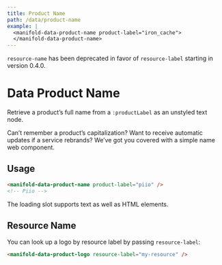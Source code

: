 ```yaml
---
title: Product Name
path: /data/product-name
example: |
  <manifold-data-product-name product-label="iron_cache">
  </manifold-data-product-name>
---
```


<manifold-toast alert-type="warning">
  <div><code>resource-name</code> has been deprecated in favor of <code>resource-label</code> starting in version 0.4.0.</div>
</manifold-toast>

# Data Product Name

Retrieve a product’s full name from a `:productLabel` as an unstyled text node.

Can’t remember a product’s capitalization? Want to receive automatic updates
if a service rebrands? We’ve got you covered with a simple name web
component.

## Usage

```html
<manifold-data-product-name product-label="piio" />
<!-- Piio -->
```

The loading slot supports text as well as HTML elements.

## Resource Name

You can look up a logo by resource label by passing `resource-label`:

```html
<manifold-data-product-logo resource-label="my-resource" />
```
